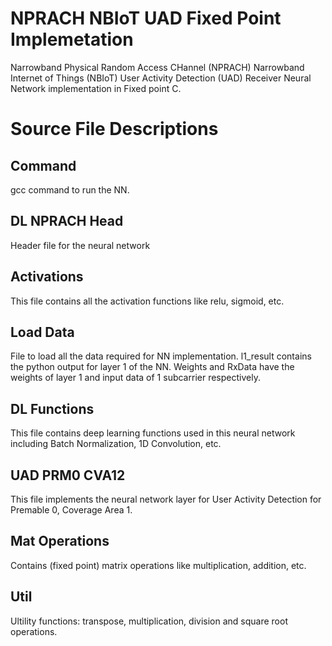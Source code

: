 # NPRACH NBIoT UAD Fixed Point Implemetation
Narrowband Physical Random Access CHannel (NPRACH) Narrowband Internet of Things (NBIoT) User Activity Detection (UAD) Receiver Neural Network implementation in Fixed point C.
#
# Source File Descriptions
## Command
gcc command to run the NN.
## DL NPRACH Head
Header file for the neural network
## Activations
This file contains all the activation functions like relu, sigmoid, etc.
## Load Data
File to load all the data required for NN implementation.
l1_result contains the python output for layer 1 of the NN.
Weights and RxData have the weights of layer 1 and input data of 1 subcarrier respectively.
## DL Functions
This file contains deep learning functions used in this neural network including Batch Normalization, 1D Convolution, etc.
## UAD PRM0 CVA12
This file implements the neural network layer for User Activity Detection for Premable 0, Coverage Area 1.
## Mat Operations
Contains (fixed point) matrix operations like multiplication, addition, etc.
## Util
Ultility functions: transpose, multiplication, division and square root operations.
